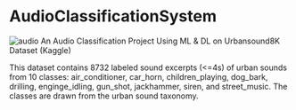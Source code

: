 # AudioClassificationSystem
![audio](https://user-images.githubusercontent.com/65984649/170288037-8fa373be-1993-4f08-9fa0-b6096e6501c7.jpeg)
An Audio Classification Project Using ML &amp; DL on Urbansound8K Dataset (Kaggle) <br />

This dataset contains 8732 labeled sound excerpts (<=4s) of urban sounds from 10 classes: air_conditioner, car_horn, children_playing, dog_bark, drilling, enginge_idling, gun_shot, jackhammer, siren, and street_music. The classes are drawn from the urban sound taxonomy.
